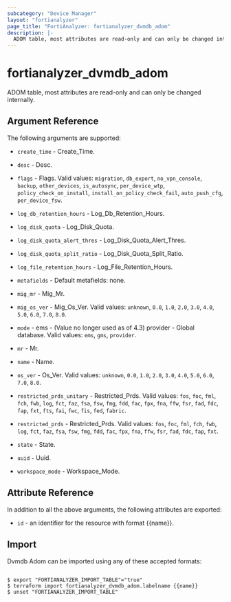 ```yaml
---
subcategory: "Device Manager"
layout: "fortianalyzer"
page_title: "FortiAnalyzer: fortianalyzer_dvmdb_adom"
description: |-
  ADOM table, most attributes are read-only and can only be changed internally.
---
```


# fortianalyzer_dvmdb_adom
ADOM table, most attributes are read-only and can only be changed internally.

## Argument Reference


The following arguments are supported:


* `create_time` - Create_Time.
* `desc` - Desc.
* `flags` - Flags. Valid values: `migration`, `db_export`, `no_vpn_console`, `backup`, `other_devices`, `is_autosync`, `per_device_wtp`, `policy_check_on_install`, `install_on_policy_check_fail`, `auto_push_cfg`, `per_device_fsw`.

* `log_db_retention_hours` - Log_Db_Retention_Hours.
* `log_disk_quota` - Log_Disk_Quota.
* `log_disk_quota_alert_thres` - Log_Disk_Quota_Alert_Thres.
* `log_disk_quota_split_ratio` - Log_Disk_Quota_Split_Ratio.
* `log_file_retention_hours` - Log_File_Retention_Hours.
* `metafields` - Default metafields: none.
* `mig_mr` - Mig_Mr.
* `mig_os_ver` - Mig_Os_Ver. Valid values: `unknown`, `0.0`, `1.0`, `2.0`, `3.0`, `4.0`, `5.0`, `6.0`, `7.0`, `8.0`.

* `mode` - ems - (Value no longer used as of 4.3) provider - Global database. Valid values: `ems`, `gms`, `provider`.

* `mr` - Mr.
* `name` - Name.
* `os_ver` - Os_Ver. Valid values: `unknown`, `0.0`, `1.0`, `2.0`, `3.0`, `4.0`, `5.0`, `6.0`, `7.0`, `8.0`.

* `restricted_prds_unitary` - Restricted_Prds. Valid values: `fos`, `foc`, `fml`, `fch`, `fwb`, `log`, `fct`, `faz`, `fsa`, `fsw`, `fmg`, `fdd`, `fac`, `fpx`, `fna`, `ffw`, `fsr`, `fad`, `fdc`, `fap`, `fxt`, `fts`, `fai`, `fwc`, `fis`, `fed`, `fabric`.

* `restricted_prds` - Restricted_Prds. Valid values: `fos`, `foc`, `fml`, `fch`, `fwb`, `log`, `fct`, `faz`, `fsa`, `fsw`, `fmg`, `fdd`, `fac`, `fpx`, `fna`, `ffw`, `fsr`, `fad`, `fdc`, `fap`, `fxt`.

* `state` - State.
* `uuid` - Uuid.
* `workspace_mode` - Workspace_Mode.


## Attribute Reference

In addition to all the above arguments, the following attributes are exported:
* `id` - an identifier for the resource with format {{name}}.

## Import

Dvmdb Adom can be imported using any of these accepted formats:
```

$ export "FORTIANALYZER_IMPORT_TABLE"="true"
$ terraform import fortianalyzer_dvmdb_adom.labelname {{name}}
$ unset "FORTIANALYZER_IMPORT_TABLE"
```

